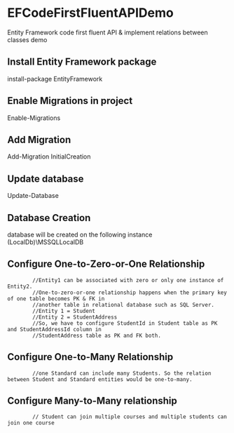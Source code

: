 # EFCodeFirstFluentAPIDemo
Entity Framework code first fluent API &amp; implement relations between classes demo

## Install Entity Framework package
install-package EntityFramework

## Enable Migrations in project
Enable-Migrations

## Add Migration
Add-Migration InitialCreation

## Update database
Update-Database

## Database Creation
database will be created on the following instance (LocalDb)\MSSQLLocalDB

## Configure One-to-Zero-or-One Relationship
            //Entity1 can be associated with zero or only one instance of Entity2.
            //One-to-zero-or-one relationship happens when the primary key of one table becomes PK & FK in 
            //another table in relational database such as SQL Server.
            //Entity 1 = Student 
            //Entity 2 = StudentAddress
            //So, we have to configure StudentId in Student table as PK and StudentAddressId column in 
            //StudentAddress table as PK and FK both.
            
## Configure One-to-Many Relationship
            //one Standard can include many Students. So the relation between Student and Standard entities would be one-to-many.
            
## Configure Many-to-Many relationship            
            // Student can join multiple courses and multiple students can join one course
